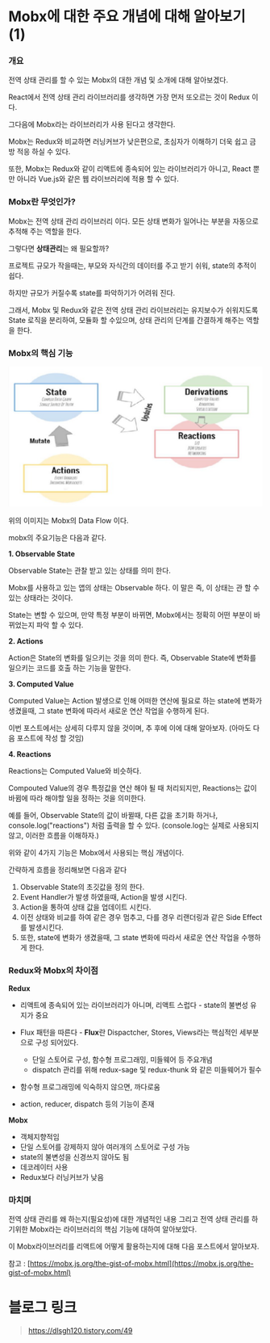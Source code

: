 # Mobx에 대한 주요 개념에 대해 알아보기 (1)

### 개요

전역 상태 관리를 할 수 있는 Mobx의 대한 개념 및 소개에 대해 알아보겠다.

React에서 전역 상태 관리 라이브러리를 생각하면 가장 먼저 또오르는 것이 Redux 이다.

그다음에 Mobx라는 라이브러리가 사용 된다고 생각한다.

Mobx는 Redux와 비교하면 러닝커브가 낮은편으로, 초심자가 이해하기 더욱 쉽고 금방 적응 하실 수 있다.

또한, Mobx는 Redux와 같이 리액트에 종속되어 있는 라이브러리가 아니고, React 뿐만 아니라 Vue.js와 같은 웹 라이브러리에 적용 할 수 있다.

### Mobx란 무엇인가?

Mobx는 전역 상태 관리 라이브러리 이다. 모든 상태 변화가 일어나는 부분을 자동으로 추적해 주는 역할을 한다.

그렇다면 **상태관리**는 왜 필요할까?

프로젝트 규모가 작을때는, 부모와 자식간의 데이터를 주고 받기 쉬워, state의 추적이 쉽다.

하지만 규모가 커질수록 state를 파악하기가 어려워 진다.

그래서, Mobx 및 Redux와 같은 전역 상태 관리 라이브러리는 유지보수가 쉬워지도록 State 로직을 분리하여, 모듈화 할 수있으며, 상태 관리의 단계를 간결하게 해주는 역할을 한다.

### Mobx의 핵심 기능

![image](./images/mobx_flow.png)

위의 이미지는 Mobx의 Data Flow 이다.

mobx의 주요기능은 다음과 같다.

**1. Observable State**

Observable State는 관찰 받고 있는 상태를 의미 한다.

Mobx를 사용하고 있는 앱의 상태는 Observable 하다. 이 말은 즉, 이 상태는 관 할 수 있는 상태라는 것이다.

State는 변할 수 있으며, 만약 특정 부분이 바뀌면, Mobx에서는 정확히 어떤 부분이 바뀌었는지 파악 할 수 있다.

**2. Actions**

Action은 State의 변화를 일으키는 것을 의미 한다.
즉, Observable State에 변화를 일으키는 코드를 호출 하는 기능을 말한다.

**3. Computed Value**

Computed Value는 Action 발생으로 인해 어떠한 연산에 필요로 하는 state에 변화가 생겼을때, 그 state 변화에 따라서 새로운 연산 작업을 수행하게 된다.

이번 포스트에서는 상세히 다루지 않을 것이며, 추 후에 이에 대해 알아보자. (아마도 다음 포스트에 작성 할 것임)

**4. Reactions**

Reactions는 Computed Value와 비슷하다.

Compouted Value의 경우 특정값을 연산 해야 될 때 처리되지만, Reactions는 값이 바뀜에 따라 해야할 일을 정하는 것을 의미한다.

예를 들어, Observable State의 값이 바뀔때, 다른 값을 초기화 하거나, console.log("reactions") 처럼 출력을 할 수 있다.
(console.log는 실제로 사용되지않고, 이러한 흐름을 이해하자.)

위와 같이 4가지 기능은 Mobx에서 사용되는 핵심 개념이다.

간략하게 흐름을 정리해보면 다음과 같다

1. Observable State의 초깃값을 정의 한다.
2. Event Handler가 발생 하였을때, Action을 발생 시킨다.
3. Action을 통하여 상태 값을 업데이트 시킨다.
4. 이전 상태와 비교를 하여 같은 경우 멈추고, 다를 경우 리랜더링과 같은 Side Effect를 발생시킨다.
5. 또한, state에 변화가 생겼을때, 그 state 변화에 따라서 새로운 연산 작업을 수행하게 한다.

### Redux와 Mobx의 차이점

**Redux**

- 리액트에 종속되어 있는 라이브러리가 아니며, 리액트 스럽다 - state의 불변성 유지가 중요
- Flux 패턴을 따른다 - **Flux**란 Dispactcher, Stores, Views라는 핵심적인 세부분으로 구성 되어있다.

  - 단일 스토어로 구성, 함수형 프로그래밍, 미들웨어 등 주요개념
  - dispatch 관리를 위해 redux-sage 및 redux-thunk 와 같은 미들웨어가 필수

- 함수형 프로그래밍에 익숙하지 않으면, 까다로움
- action, reducer, dispatch 등의 기능이 존재

**Mobx**

- 객체지향적임
- 단일 스토어를 강제하지 않아 여러개의 스토어로 구성 가능
- state의 불변성을 신경쓰지 않아도 됨
- 데코레이터 사용
- Redux보다 러닝커브가 낮음

### 마치며

전역 상태 관리를 왜 하는지(필요성)에 대한 개념적인 내용 그리고 전역 상태 관리를 하기위한 Mobx라는 라이브러리의 핵심 기능에 대하여 알아보았다.

이 Mobx라이브러리를 리액트에 어떻게 활용하는지에 대해 다음 포스트에서 알아보자.

참고 : [https://mobx.js.org/the-gist-of-mobx.html](https://mobx.js.org/the-gist-of-mobx.html)

# 블로그 링크

> https://dlsgh120.tistory.com/49
